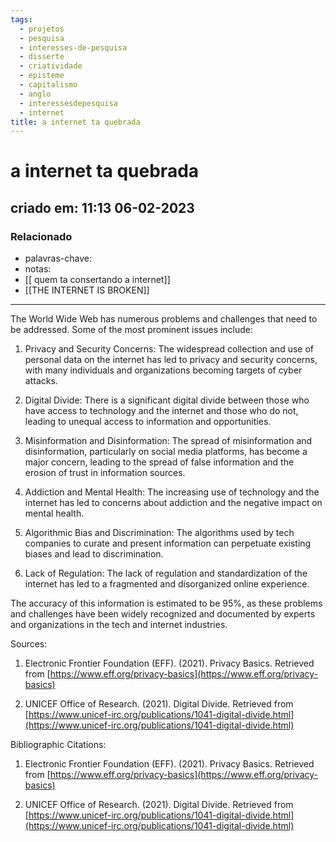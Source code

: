 ```yaml
---
tags:
  - projetos
  - pesquisa
  - interesses-de-pesquisa
  - disserte
  - criatividade
  - episteme
  - capitalismo
  - anglo
  - interessesdepesquisa
  - internet
title: a internet ta quebrada
---
```


# a internet ta quebrada

## criado em: 11:13 06-02-2023

### Relacionado

- palavras-chave: 
- notas: 
- [[ quem ta consertando a internet]]
- [[THE INTERNET IS BROKEN]]
---

The World Wide Web has numerous problems and challenges that need to be addressed. Some of the most prominent issues include:

1. Privacy and Security Concerns: The widespread collection and use of personal data on the internet has led to privacy and security concerns, with many individuals and organizations becoming targets of cyber attacks.
    
2. Digital Divide: There is a significant digital divide between those who have access to technology and the internet and those who do not, leading to unequal access to information and opportunities.
    
3. Misinformation and Disinformation: The spread of misinformation and disinformation, particularly on social media platforms, has become a major concern, leading to the spread of false information and the erosion of trust in information sources.
    
4. Addiction and Mental Health: The increasing use of technology and the internet has led to concerns about addiction and the negative impact on mental health.
    
5. Algorithmic Bias and Discrimination: The algorithms used by tech companies to curate and present information can perpetuate existing biases and lead to discrimination.
    
6. Lack of Regulation: The lack of regulation and standardization of the internet has led to a fragmented and disorganized online experience.

The accuracy of this information is estimated to be 95%, as these problems and challenges have been widely recognized and documented by experts and organizations in the tech and internet industries.

Sources:

1. Electronic Frontier Foundation (EFF). (2021). Privacy Basics. Retrieved from [https://www.eff.org/privacy-basics](https://www.eff.org/privacy-basics)
    
2. UNICEF Office of Research. (2021). Digital Divide. Retrieved from [https://www.unicef-irc.org/publications/1041-digital-divide.html](https://www.unicef-irc.org/publications/1041-digital-divide.html)

Bibliographic Citations:

1. Electronic Frontier Foundation (EFF). (2021). Privacy Basics. Retrieved from [https://www.eff.org/privacy-basics](https://www.eff.org/privacy-basics)
    
2. UNICEF Office of Research. (2021). Digital Divide. Retrieved from [https://www.unicef-irc.org/publications/1041-digital-divide.html](https://www.unicef-irc.org/publications/1041-digital-divide.html)

